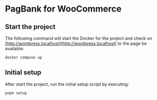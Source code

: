 # PagBank for WooCommerce

## Start the project

The following command will start the Docker for the project and check on [http://wordpress.localhost](http://wordpress.localhost) to the page be available:

```bash
docker compose up
```

## Initial setup

After start the project, run the initial setup script by executing:

```bash
pnpm setup
```
